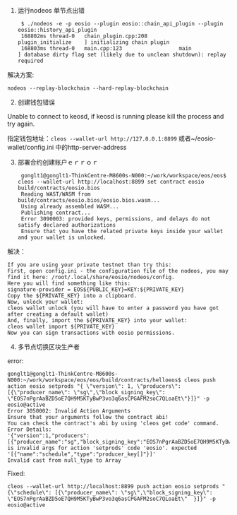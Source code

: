 

1. 运行nodeos  单节点出错

		$ ./nodeos -e -p eosio --plugin eosio::chain_api_plugin --plugin eosio::history_api_plugin
		168802ms thread-0   chain_plugin.cpp:208          plugin_initialize    ] initializing chain plugin
		168803ms thread-0   main.cpp:123                  main                 ] database dirty flag set (likely due to unclean shutdown): replay required
		
解决方案:

	nodeos --replay-blockchain --hard-replay-blockchain
	
	
2. 创建钱包错误

Unable to connect to keosd, if keosd is running please kill the process and try again.

 指定钱包地址：`cleos --wallet-url http://127.0.0.1:8899`
 或者~/eosio-wallet/config.ini 中的http-server-address 
 

3. 部署合约创建账户ｅｒｒｏｒ

		gonglt1@gonglt1-ThinkCentre-M8600s-N000:~/work/workspace/eos/eos$ cleos --wallet-url http://localhost:8899 set contract eosio build/contracts/eosio.bios
		Reading WAST/WASM from build/contracts/eosio.bios/eosio.bios.wasm...
		Using already assembled WASM...
		Publishing contract...
		Error 3090003: provided keys, permissions, and delays do not satisfy declared authorizations
		Ensure that you have the related private keys inside your wallet and your wallet is unlocked.

解决：

	If you are using your private testnet than try this:
	First, open config.ini - the configuration file of the nodeos, you may find it here: /root/.local/share/eosio/nodeos/config.
	Here you will find something like this:
	signature-provider = EOS${PUBLIC_KEY}=KEY:${PRIVATE_KEY}
	Copy the ${PRIVATE_KEY} into a clipboard.
	Now, unlock your wallet:
	cleos wallet unlock (you will have to enter a password you have got after creating a default wallet)
	And, finally, import the ${PRIVATE_KEY} into your wallet:
	cleos wallet import ${PRIVATE_KEY}
	Now you can sign transactions with eosio permissions.
	
	
4. 多节点切换区块生产者

error:

	gonglt1@gonglt1-ThinkCentre-M8600s-N000:~/work/workspace/eos/eos/build/contracts/helloeos$ cleos push action eosio setprods "{ \"version\": 1, \"producers\": [{\"producer_name\": \"sg\",\"block_signing_key\": \"EOS7nPgrAaBZD5oE7QH9M5KTyBwP3vo3q6asCPGAFM2soC7QLoaEt\"}]}" -p eosio@active
	Error 3050002: Invalid Action Arguments
	Ensure that your arguments follow the contract abi!
	You can check the contract's abi by using 'cleos get code' command.
	Error Details:
	'{"version":1,"producers":[{"producer_name":"sg","block_signing_key":"EOS7nPgrAaBZD5oE7QH9M5KTyBwP3vo3q6asCPGAFM2soC7QLoaEt"}]}' is invalid args for action 'setprods' code 'eosio'. expected '[{"name":"schedule","type":"producer_key[]"}]'
	Invalid cast from null_type to Array

Fixed:

	cleos --wallet-url http://localhost:8899 push action eosio setprods "{\"schedule\": [{\"producer_name\": \"sg\",\"block_signing_key\": \"EOS7nPgrAaBZD5oE7QH9M5KTyBwP3vo3q6asCPGAFM2soC7QLoaEt\"  }]}" -p eosio@active


